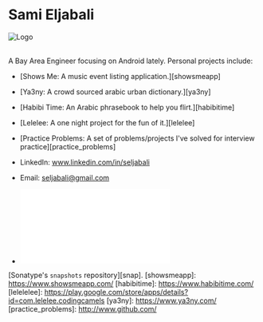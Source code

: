 # Sami Eljabali
![Logo](https://avatars2.githubusercontent.com/u/1254921?v=3&u=3f3df394ed0f2335b8dc7c52387c5a392fb5b193&s=400)

<br>A Bay Area Engineer focusing on Android lately. Personal projects include:

- [Shows Me: A music event listing application.][showsmeapp]
- [Ya3ny: A crowd sourced arabic urban dictionary.][ya3ny]
- [Habibi Time: An Arabic phrasebook to help you flirt.][habibitime]
- [Lelelee: A one night project for the fun of it.][lelelee]
- [Practice Problems: A set of problems/projects I've solved for interview practice][practice_problems]

- LinkedIn: www.linkedin.com/in/seljabali
- Email: seljabali@gmail.com
- ![Resume](website/static/seljabali.pdf)

[Sonatype's `snapshots` repository][snap].
[showsmeapp]: https://www.showsmeapp.com/
[habibitime]: https://www.habibitime.com/
[lelelelee]: https://play.google.com/store/apps/details?id=com.lelelee.codingcamels
[ya3ny]: https://www.ya3ny.com/
[practice_problems]: http://www.github.com/
